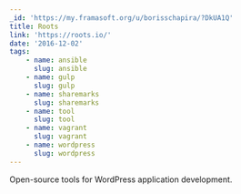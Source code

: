 ```yaml
---
_id: 'https://my.framasoft.org/u/borisschapira/?DkUA1Q'
title: Roots
link: 'https://roots.io/'
date: '2016-12-02'
tags:
    - name: ansible
      slug: ansible
    - name: gulp
      slug: gulp
    - name: sharemarks
      slug: sharemarks
    - name: tool
      slug: tool
    - name: vagrant
      slug: vagrant
    - name: wordpress
      slug: wordpress
---
```


<div class="markdown"><p>Open-source tools for WordPress application development.
</p></div>
